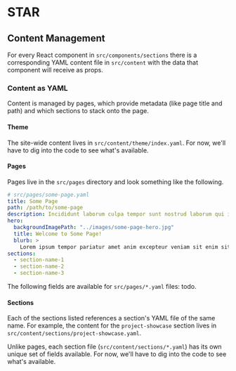 # STAR

## Content Management

For every React component in `src/components/sections` there is a corresponding YAML content file in `src/content` with the data that component will receive as props.

### Content as YAML

Content is managed by pages, which provide metadata (like page title and path) and which sections to stack onto the page.

#### Theme

The site-wide content lives in `src/content/theme/index.yaml`. For now, we'll have to dig into the code to see what's available.

#### Pages

Pages live in the `src/pages` directory and look something like the following.

```yaml
# src/pages/some-page.yaml
title: Some Page
path: /path/to/some-page
description: Incididunt laborum culpa tempor sunt nostrud laborum qui id officia.
hero:
  backgroundImagePath: "../images/some-page-hero.jpg"
  title: Welcome to Some Page!
  blurb: >
    Lorem ipsum tempor pariatur amet anim excepteur veniam sit enim sit nisi culpa proident excepteur eiusmod aliqua ut. Lorem ipsum proident sed esse sit adipisicing sit tempor incididunt deserunt id magna ut ut in labore et est.
sections:
  - section-name-1
  - section-name-2
  - section-name-3
```

The following fields are available for `src/pages/*.yaml` files: todo.

#### Sections

Each of the sections listed references a section's YAML file of the same name. For example, the content for the `project-showcase` section lives in `src/content/sections/project-showcase.yaml`.

Unlike pages, each section file (`src/content/sections/*.yaml`) has its own unique set of fields available. For now, we'll have to dig into the code to see what's available.


